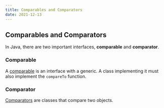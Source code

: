 ```yaml
---
title: Comparables and Comparators
date: 2021-12-13
---
```

## Comparables and Comparators
In Java, there are two important interfaces, **comparable** and **comparator**.

### Comparable
A [comparable](https://docs.oracle.com/javase/8/docs/api/java/lang/Comparable.html) is an interface with a generic. A class implementing it must also implement the `compareTo` function.

### Comparator
[Comparators](https://docs.oracle.com/javase/8/docs/api/java/lang/Comparable.html) are classes that compare two objects. 